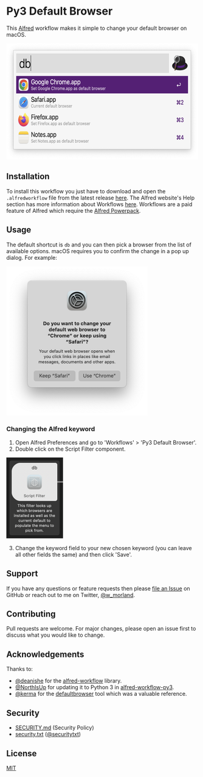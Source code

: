 # Py3 Default Browser

This [Alfred](https://www.alfredapp.com) workflow makes it simple to change your default
browser on macOS.

<img src=".images/Example.png" alt="Screenshot of Alfred Workflow in action" width="623" height="305"/>

## Installation

To install this workflow you just have to download and open the `.alfredworkflow` file
from the latest
release [here](https://github.com/wmorland/alfred-py3-default-browser/releases/latest).
The Alfred website's Help section has more information about
Workflows [here](https://www.alfredapp.com/help/workflows/#discovering). Workflows are a
paid feature of Alfred which require
the [Alfred Powerpack](https://www.alfredapp.com/powerpack/).

## Usage

The default shortcut is `db` and you can then pick a browser from the list of available
options. macOS requires you to confirm the change in a pop up dialog. For
example:

<img src=".images/Browser Confirmation.png" alt="Screenshot of the macOS confirmation dialog" width="372" height="392"/>

### Changing the Alfred keyword

1. Open Alfred Preferences and go to 'Workflows' > 'Py3 Default Browser'.
2. Double click on the Script Filter
   component.

<img src=".images/Script Filter.png" alt="Screenshot of the Script Filter" width="149" height="212"/>

3. Change the keyword field to your new chosen keyword (you can leave all other fields
   the same) and then click 'Save'.

## Support

If you have any questions or feature requests then
please [file an Issue](https://github.com/wmorland/alfred-py3-default-browser/issues/new)
on GitHub or reach out to me on Twitter, [@w_morland](https://twitter.com/w_morland).

## Contributing

Pull requests are welcome. For major changes, please open an issue first to discuss what
you would like to change.

## Acknowledgements

Thanks to:

- [@deanishe](https://github.com/deanishe) for
  the [alfred-workflow](https://github.com/deanishe/alfred-workflow) library.
- [@NorthIsUp](https://github.com/NorthIsUp) for updating it to Python 3
  in [alfred-workflow-py3](https://github.com/NorthIsUp/alfred-workflow-py3).
- [@kerma](https://github.com/kerma) for
  the [defaultbrowser](https://github.com/kerma/defaultbrowser) tool which was a
  valuable reference.

## Security

- [SECURITY.md](.github/SECURITY.md) (Security Policy)
- [security.txt](.wellknown/security.txt) ([@securitytxt](https://github.com/securitytxt))

## License

[MIT](LICENSE)
